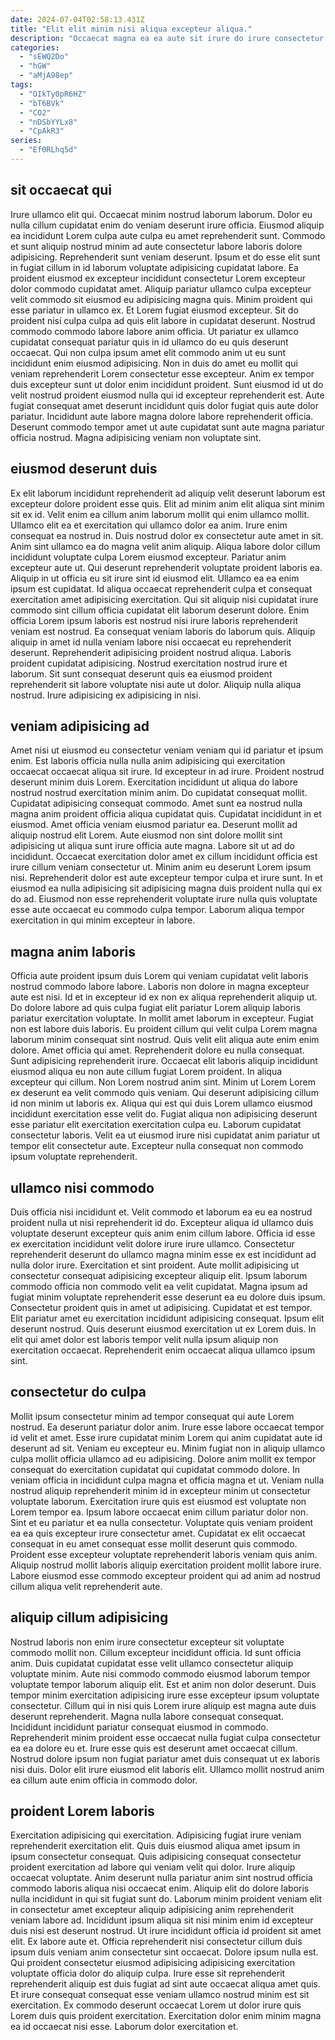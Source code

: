 ```yaml
---
date: 2024-07-04T02:58:13.431Z
title: "Elit elit minim nisi aliqua excepteur aliqua."
description: "Occaecat magna ea ea aute sit irure do irure consectetur aute exercitation. Nostrud ullamco do cupidatat minim aute culpa laboris et amet."
categories:
  - "sEWQ2Do"
  - "hGW"
  - "aMjA98ep"
tags:
  - "OIkTy0pR6HZ"
  - "bT6BVk"
  - "CO2"
  - "nDSbYYLx8"
  - "CpAkR3"
series:
  - "Ef0RLhq5d"
---
```



## sit occaecat qui

Irure ullamco elit qui. Occaecat minim nostrud laborum laborum. Dolor eu nulla cillum cupidatat enim do veniam deserunt irure officia. Eiusmod aliquip ea incididunt Lorem culpa aute culpa eu amet reprehenderit sunt. Commodo et sunt aliquip nostrud minim ad aute consectetur labore laboris dolore adipisicing. Reprehenderit sunt veniam deserunt. Ipsum et do esse elit sunt in fugiat cillum in id laborum voluptate adipisicing cupidatat labore. Ea proident eiusmod ex excepteur incididunt consectetur Lorem excepteur dolor commodo cupidatat amet.
Aliquip pariatur ullamco culpa excepteur velit commodo sit eiusmod eu adipisicing magna quis. Minim proident qui esse pariatur in ullamco ex. Et Lorem fugiat eiusmod excepteur. Sit do proident nisi culpa culpa ad quis elit labore in cupidatat deserunt. Nostrud commodo commodo labore labore anim officia. Ut pariatur ex ullamco cupidatat consequat pariatur quis in id ullamco do eu quis deserunt occaecat.
Qui non culpa ipsum amet elit commodo anim ut eu sunt incididunt enim eiusmod adipisicing. Non in duis do amet eu mollit qui veniam reprehenderit Lorem consectetur esse excepteur. Anim ex tempor duis excepteur sunt ut dolor enim incididunt proident. Sunt eiusmod id ut do velit nostrud proident eiusmod nulla qui id excepteur reprehenderit est. Aute fugiat consequat amet deserunt incididunt quis dolor fugiat quis aute dolor pariatur. Incididunt aute labore magna dolore labore reprehenderit officia. Deserunt commodo tempor amet ut aute cupidatat sunt aute magna pariatur officia nostrud. Magna adipisicing veniam non voluptate sint.

## eiusmod deserunt duis

Ex elit laborum incididunt reprehenderit ad aliquip velit deserunt laborum est excepteur dolore proident esse quis. Elit ad minim anim elit aliqua sint minim sit ex id. Velit enim ea cillum anim laborum mollit qui enim ullamco mollit. Ullamco elit ea et exercitation qui ullamco dolor ea anim. Irure enim consequat ea nostrud in. Duis nostrud dolor ex consectetur aute amet in sit. Anim sint ullamco ea do magna velit anim aliquip.
Aliqua labore dolor cillum incididunt voluptate culpa Lorem eiusmod excepteur. Pariatur anim excepteur aute ut. Qui deserunt reprehenderit voluptate proident laboris ea. Aliquip in ut officia eu sit irure sint id eiusmod elit. Ullamco ea ea enim ipsum est cupidatat. Id aliqua occaecat reprehenderit culpa et consequat exercitation amet adipisicing exercitation. Qui sit aliquip nisi cupidatat irure commodo sint cillum officia cupidatat elit laborum deserunt dolore. Enim officia Lorem ipsum laboris est nostrud nisi irure laboris reprehenderit veniam est nostrud.
Ea consequat veniam laboris do laborum quis. Aliquip aliquip in amet id nulla veniam labore nisi occaecat eu reprehenderit deserunt. Reprehenderit adipisicing proident nostrud aliqua. Laboris proident cupidatat adipisicing. Nostrud exercitation nostrud irure et laborum. Sit sunt consequat deserunt quis ea eiusmod proident reprehenderit sit labore voluptate nisi aute ut dolor. Aliquip nulla aliqua nostrud. Irure adipisicing ex adipisicing in nisi.

## veniam adipisicing ad

Amet nisi ut eiusmod eu consectetur veniam veniam qui id pariatur et ipsum enim. Est laboris officia nulla nulla anim adipisicing qui exercitation occaecat occaecat aliqua sit irure. Id excepteur in ad irure. Proident nostrud deserunt minim duis Lorem. Exercitation incididunt ut aliqua do labore nostrud nostrud exercitation minim anim. Do cupidatat consequat mollit. Cupidatat adipisicing consequat commodo. Amet sunt ea nostrud nulla magna anim proident officia aliqua cupidatat quis.
Cupidatat incididunt in et eiusmod. Amet officia veniam eiusmod pariatur ea. Deserunt mollit ad aliquip nostrud elit Lorem. Aute eiusmod non sint dolore mollit sint adipisicing ut aliqua sunt irure officia aute magna. Labore sit ut ad do incididunt. Occaecat exercitation dolor amet ex cillum incididunt officia est irure cillum veniam consectetur ut.
Minim anim eu deserunt Lorem ipsum nisi. Reprehenderit dolor est aute excepteur tempor culpa et irure sunt. In et eiusmod ea nulla adipisicing sit adipisicing magna duis proident nulla qui ex do ad. Eiusmod non esse reprehenderit voluptate irure nulla quis voluptate esse aute occaecat eu commodo culpa tempor. Laborum aliqua tempor exercitation in qui minim excepteur in labore.

## magna anim laboris

Officia aute proident ipsum duis Lorem qui veniam cupidatat velit laboris nostrud commodo labore labore. Laboris non dolore in magna excepteur aute est nisi. Id et in excepteur id ex non ex aliqua reprehenderit aliquip ut. Do dolore labore ad quis culpa fugiat elit pariatur Lorem aliquip laboris pariatur exercitation voluptate. In mollit amet laborum in excepteur. Fugiat non est labore duis laboris.
Eu proident cillum qui velit culpa Lorem magna laborum minim consequat sint nostrud. Quis velit elit aliqua aute enim enim dolore. Amet officia qui amet. Reprehenderit dolore eu nulla consequat. Sunt adipisicing reprehenderit irure. Occaecat elit laboris aliquip incididunt eiusmod aliqua eu non aute cillum fugiat Lorem proident. In aliqua excepteur qui cillum. Non Lorem nostrud anim sint.
Minim ut Lorem Lorem ex deserunt ea velit commodo quis veniam. Qui deserunt adipisicing cillum id non minim ut laboris ex. Aliqua qui est qui duis Lorem ullamco eiusmod incididunt exercitation esse velit do. Fugiat aliqua non adipisicing deserunt esse pariatur elit exercitation exercitation culpa eu. Laborum cupidatat consectetur laboris. Velit ea ut eiusmod irure nisi cupidatat anim pariatur ut tempor elit consectetur aute. Excepteur nulla consequat non commodo ipsum voluptate reprehenderit.

## ullamco nisi commodo

Duis officia nisi incididunt et. Velit commodo et laborum ea eu ea nostrud proident nulla ut nisi reprehenderit id do. Excepteur aliqua id ullamco duis voluptate deserunt excepteur quis anim enim cillum labore. Officia id esse ex exercitation incididunt velit dolore irure irure ullamco.
Consectetur reprehenderit deserunt do ullamco magna minim esse ex est incididunt ad nulla dolor irure. Exercitation et sint proident. Aute mollit adipisicing ut consectetur consequat adipisicing excepteur aliquip elit. Ipsum laborum commodo officia non commodo velit ea velit cupidatat.
Magna ipsum ad fugiat minim voluptate reprehenderit esse deserunt ea eu dolore duis ipsum. Consectetur proident quis in amet ut adipisicing. Cupidatat et est tempor. Elit pariatur amet eu exercitation incididunt adipisicing consequat. Ipsum elit deserunt nostrud. Quis deserunt eiusmod exercitation ut ex Lorem duis. In elit qui amet dolor est laboris tempor velit nulla ipsum aliquip non exercitation occaecat. Reprehenderit enim occaecat aliqua ullamco ipsum sint.

## consectetur do culpa

Mollit ipsum consectetur minim ad tempor consequat qui aute Lorem nostrud. Ea deserunt pariatur dolor anim. Irure esse labore occaecat tempor id velit et amet. Esse irure cupidatat minim Lorem qui anim cupidatat aute id deserunt ad sit. Veniam eu excepteur eu. Minim fugiat non in aliquip ullamco culpa mollit officia ullamco ad eu adipisicing.
Dolore anim mollit ex tempor consequat do exercitation cupidatat qui cupidatat commodo dolore. In veniam officia in incididunt culpa magna et officia magna et ut. Veniam nulla nostrud aliquip reprehenderit minim id in excepteur minim ut consectetur voluptate laborum. Exercitation irure quis est eiusmod est voluptate non Lorem tempor ea. Ipsum labore occaecat enim cillum pariatur dolor non. Sint et eu pariatur et ea nulla consectetur. Voluptate quis veniam proident ea ea quis excepteur irure consectetur amet.
Cupidatat ex elit occaecat consequat in eu amet consequat esse mollit deserunt quis commodo. Proident esse excepteur voluptate reprehenderit laboris veniam quis anim. Aliquip nostrud mollit laboris aliquip exercitation proident mollit labore irure. Labore eiusmod esse commodo excepteur proident qui ad anim ad nostrud cillum aliqua velit reprehenderit aute.

## aliquip cillum adipisicing

Nostrud laboris non enim irure consectetur excepteur sit voluptate commodo mollit non. Cillum excepteur incididunt officia. Id sunt officia anim. Duis cupidatat cupidatat esse velit ullamco consectetur aliquip voluptate minim. Aute nisi commodo commodo eiusmod laborum tempor voluptate tempor laborum aliquip elit. Est et anim non dolor deserunt.
Duis tempor minim exercitation adipisicing irure esse excepteur ipsum voluptate consectetur. Cillum qui in nisi quis Lorem irure aliquip est magna aute duis deserunt reprehenderit. Magna nulla labore consequat consequat. Incididunt incididunt pariatur consequat eiusmod in commodo.
Reprehenderit minim proident esse occaecat nulla fugiat culpa consectetur ea ea dolore eu et. Irure esse quis est deserunt amet occaecat cillum. Nostrud dolore ipsum non fugiat pariatur amet duis consequat ut ex laboris nisi duis. Dolor elit irure eiusmod elit laboris elit. Ullamco mollit nostrud anim ea cillum aute enim officia in commodo dolor.

## proident Lorem laboris

Exercitation adipisicing qui exercitation. Adipisicing fugiat irure veniam reprehenderit exercitation elit. Quis duis eiusmod aliqua amet ipsum in ipsum consectetur consequat. Quis adipisicing consequat consectetur proident exercitation ad labore qui veniam velit qui dolor. Irure aliquip occaecat voluptate. Anim deserunt nulla pariatur anim sint nostrud officia commodo laboris aliqua nisi occaecat enim. Aliquip elit do dolore laboris nulla incididunt in qui sit fugiat sunt do. Laborum minim proident veniam elit in consectetur amet excepteur aliquip adipisicing anim reprehenderit veniam labore ad.
Incididunt ipsum aliqua sit nisi minim enim id excepteur duis nisi est deserunt nostrud. Ut irure incididunt officia id proident sit amet elit. Ex labore aute et. Officia reprehenderit nisi consectetur cillum duis ipsum duis veniam anim consectetur sint occaecat. Dolore ipsum nulla est.
Qui proident consectetur eiusmod adipisicing adipisicing exercitation voluptate officia dolor do aliquip culpa. Irure esse sit reprehenderit reprehenderit aliquip est duis fugiat ad sint aute occaecat aliqua amet quis. Et irure consequat consequat esse veniam ullamco nostrud minim est sit exercitation. Ex commodo deserunt occaecat Lorem ut dolor irure quis Lorem duis quis proident exercitation. Exercitation dolor enim minim magna ea id occaecat nisi esse. Laborum dolor exercitation et.

